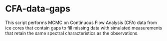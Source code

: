 # CFA-data-gaps
This script performs MCMC on Continuous Flow Analysis (CFA) data from ice cores that contain gaps to fill missing data with simulated measurements that retain the same spectral characteristics as the observations.
